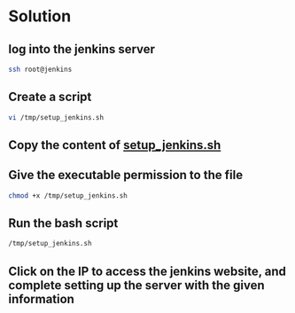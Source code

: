 # Solution

## log into the jenkins server

```bash
ssh root@jenkins
```

## Create a script

```bash
vi /tmp/setup_jenkins.sh
```

## Copy the content of [setup_jenkins.sh](./setup_jenkins.sh)

## Give the executable permission to the file

```bash
chmod +x /tmp/setup_jenkins.sh
```

## Run the bash script

```bash
/tmp/setup_jenkins.sh
```

## Click on the IP to access the jenkins website, and complete setting up the server with the given information

